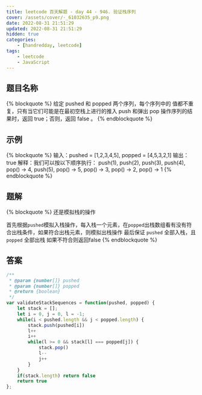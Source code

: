 ```yaml
---
title: leetcode 百天解题 - day 44 - 946. 验证栈序列
cover: /assets/cover/·_61032635_p9.png
date: 2022-08-31 21:51:29
updated: 2022-08-31 21:51:29
hidden: true
categories:
    - [handredday, leetcode]
tags:
    - leetcode
    - JavaScript
---
```


## 题目名称

{% blockquote %}
给定 pushed 和 popped 两个序列，每个序列中的 值都不重复，只有当它们可能是在最初空栈上进行的推入 push 和弹出 pop 操作序列的结果时，返回 true；否则，返回 false 。
{% endblockquote %}

## 示例

{% blockquote %}
输入：pushed = [1,2,3,4,5], popped = [4,5,3,2,1]
输出：true
解释：我们可以按以下顺序执行：
push(1), push(2), push(3), push(4), pop() -> 4,
push(5), pop() -> 5, pop() -> 3, pop() -> 2, pop() -> 1
{% endblockquote %}


## 题解

{% blockquote %}
还是模拟栈的操作

首先根据`pushed`模拟入栈操作，每入栈一个元素，在`popped`出栈数组看有没有符合出栈条件，如果符合出栈元素，则模拟出栈操作
最后保证 `pushed` 全部入栈，且 `popped` 全部出栈
如果不符合则返回false
{% endblockquote %}

## 答案

~~~js
/**
 * @param {number[]} pushed
 * @param {number[]} popped
 * @return {boolean}
 */
var validateStackSequences = function(pushed, popped) {
    let stack = [];
    let i = 0, j = 0, l = -1;
    while(i < pushed.length && j < popped.length) {
        stack.push(pushed[i])
        l++
        i++
        while(l >= 0 && stack[l] === popped[j]) {
            stack.pop()
            l--
            j++
        }
    }
    if(stack.length) return false
    return true
};
~~~
